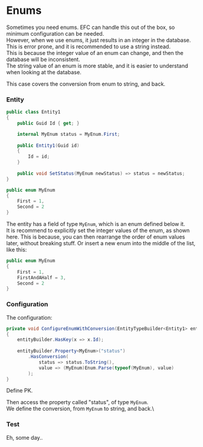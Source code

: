 # Enums

Sometimes you need enums. EFC can handle this out of the box, so minimum configuration can be needed.\
However, when we use enums, it just results in an integer in the database.\
This is error prone, and it is recommended to use a string instead.\
This is because the integer value of an enum can change, and then the database will be inconsistent.\
The string value of an enum is more stable, and it is easier to understand when looking at the database.

This case covers the conversion from enum to string, and back.

### Entity

```csharp
public class Entity1
{
    public Guid Id { get; }

    internal MyEnum status = MyEnum.First;
    
    public Entity1(Guid id)
    {
        Id = id;
    }
    
    public void SetStatus(MyEnum newStatus) => status = newStatus;
}

public enum MyEnum
{
    First = 1,
    Second = 2
}
```

The entity has a field of type `MyEnum`, which is an enum defined below it.\
It is recommend to explicitly set the integer values of the enum, as shown here. This is because, you can then rearrange the order of enum values later, without breaking stuff. 
Or insert a new enum into the middle of the list, like this:

```csharp
public enum MyEnum
{
    First = 1,
    FirstAndAHalf = 3,
    Second = 2
}
```

### Configuration
The configuration:

```csharp
private void ConfigureEnumWithConversion(EntityTypeBuilder<Entity1> entityBuilder)
{
    entityBuilder.HasKey(x => x.Id);
    
    entityBuilder.Property<MyEnum>("status")
        .HasConversion(
            status => status.ToString(), 
            value => (MyEnum)Enum.Parse(typeof(MyEnum), value)
        );
}
```

Define PK.

Then access the property called "status", of type `MyEnum`.\
We define the conversion, from `MyEnum` to string, and back.\

### Test
Eh, some day..